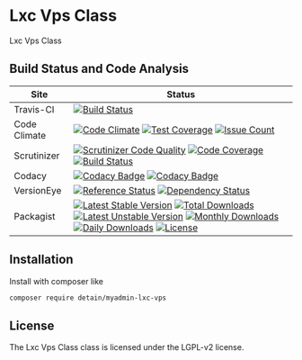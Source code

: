 # Lxc Vps Class

Lxc Vps Class

## Build Status and Code Analysis

Site          | Status
--------------|---------------------------
Travis-CI     | [![Build Status](https://travis-ci.org/detain/myadmin-lxc-vps.svg?branch=master)](https://travis-ci.org/detain/myadmin-lxc-vps)
Code Climate  | [![Code Climate](https://codeclimate.com/github/detain/myadmin-lxc-vps/badges/gpa.svg)](https://codeclimate.com/github/detain/myadmin-lxc-vps) [![Test Coverage](https://codeclimate.com/github/detain/myadmin-lxc-vps/badges/coverage.svg)](https://codeclimate.com/github/detain/myadmin-lxc-vps/coverage) [![Issue Count](https://codeclimate.com/github/detain/myadmin-lxc-vps/badges/issue_count.svg)](https://codeclimate.com/github/detain/myadmin-lxc-vps)
Scrutinizer   | [![Scrutinizer Code Quality](https://scrutinizer-ci.com/g/myadmin-plugins/myadmin-lxc-vps/badges/quality-score.png?b=master)](https://scrutinizer-ci.com/g/myadmin-plugins/myadmin-lxc-vps/?branch=master) [![Code Coverage](https://scrutinizer-ci.com/g/myadmin-plugins/myadmin-lxc-vps/badges/coverage.png?b=master)](https://scrutinizer-ci.com/g/myadmin-plugins/myadmin-lxc-vps/?branch=master) [![Build Status](https://scrutinizer-ci.com/g/myadmin-plugins/myadmin-lxc-vps/badges/build.png?b=master)](https://scrutinizer-ci.com/g/myadmin-plugins/myadmin-lxc-vps/build-status/master)
Codacy        | [![Codacy Badge](https://api.codacy.com/project/badge/Grade/226251fc068f4fd5b4b4ef9a40011d06)](https://www.codacy.com/app/detain/myadmin-lxc-vps) [![Codacy Badge](https://api.codacy.com/project/badge/Coverage/25fa74eb74c947bf969602fcfe87e349)](https://www.codacy.com/app/detain/myadmin-lxc-vps?utm_source=github.com&utm_medium=referral&utm_content=detain/myadmin-lxc-vps&utm_campaign=Badge_Coverage)
VersionEye    | [![Reference Status](https://www.versioneye.com/php/detain:myadmin-lxc-vps/reference_badge.svg?style=flat)](https://www.versioneye.com/php/detain:myadmin-lxc-vps/references) [![Dependency Status](https://www.versioneye.com/user/projects/592f7318bafc5500414dfd2a/badge.svg?style=flat-square)](https://www.versioneye.com/user/projects/592f7318bafc5500414dfd2a)
Packagist     | [![Latest Stable Version](https://poser.pugx.org/detain/myadmin-lxc-vps/version)](https://packagist.org/packages/detain/myadmin-lxc-vps) [![Total Downloads](https://poser.pugx.org/detain/myadmin-lxc-vps/downloads)](https://packagist.org/packages/detain/myadmin-lxc-vps) [![Latest Unstable Version](https://poser.pugx.org/detain/myadmin-lxc-vps/v/unstable)](//packagist.org/packages/detain/myadmin-lxc-vps) [![Monthly Downloads](https://poser.pugx.org/detain/myadmin-lxc-vps/d/monthly)](https://packagist.org/packages/detain/myadmin-lxc-vps) [![Daily Downloads](https://poser.pugx.org/detain/myadmin-lxc-vps/d/daily)](https://packagist.org/packages/detain/myadmin-lxc-vps) [![License](https://poser.pugx.org/detain/myadmin-lxc-vps/license)](https://packagist.org/packages/detain/myadmin-lxc-vps)


## Installation

Install with composer like

```sh
composer require detain/myadmin-lxc-vps
```

## License

The Lxc Vps Class class is licensed under the LGPL-v2 license.

